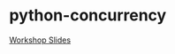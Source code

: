 # python-concurrency

[Workshop Slides](https://docs.google.com/presentation/d/1D4HDJNoRP4tAKPHOg5pmkGEMBFSYf6cGrio4ypnwzBQ/edit?usp=sharing)
